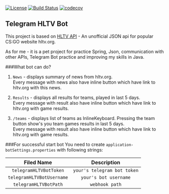 [![License](https://img.shields.io/badge/License-Apache%202.0-blue.svg)](https://opensource.org/licenses/Apache-2.0)
[![Build Status](https://www.travis-ci.com/VaolEr/TelegramHLTVBot.svg?branch=master)](https://www.travis-ci.com/VaolEr/TelegramHLTVBot)
[![codecov](https://codecov.io/gh/VaolEr/TelegramHLTVBot/branch/master/graph/badge.svg?token=G2R8G1BGIX)](https://codecov.io/gh/VaolEr/TelegramHLTVBot)
## Telegram HLTV Bot

This project is based on [HLTV API](https://github.com/dajk/hltv-api)  - An unofficial JSON api for popular CS:GO website hltv.org.

As for me - it is a pet project for practice Spring, Json, communication with other APIs, Telegram Bot practice and improving my skills in Java.

###What bot can do?
1. `News` - displays summary of news from hltv.org.\
   Every message with news also have inline button which have link to hltv.org with this news.
   
2. `Results` - displays all results for teams, played in last 5 days.\
   Every message with result also have inline button which have link to hltv.org with game results.
    
3. `/teams` - displays list of teams as InlineKeyboard. Pressing the team button show's you team games results in last 5 days.\
       Every message with result also have inline button which have link to hltv.org with game results.


###For successful start bot You need to create `application-botSettings.properties` with following strings:

| Filed Name | Description |
| :---: | :---: |
|`telegramHLTVBotToken`|  `your's telegram bot token`
|`telegramHLTVBotUsername`|  `your's bot username` |
|`telegramHLTVBotPath`|  `webhook path` |
